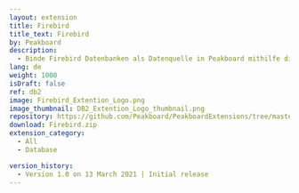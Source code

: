 ```yaml
---
layout: extension
title: Firebird
title_text: Firebird
by: Peakboard
description: 
  - Binde Firebird Datenbanken als Datenquelle in Peakboard mithilfe dieser Extension an.
lang: de
weight: 1000
isDraft: false
ref: db2
image: Firebird_Extention_Logo.png
image_thumbnail: DB2_Extention_Logo_thumbnail.png
repository: https://github.com/Peakboard/PeakboardExtensions/tree/master/Firebird
download: Firebird.zip
extension_category:
  - All
  - Database

version_history:
  - Version 1.0 on 13 March 2021 | Initial release
---
```

